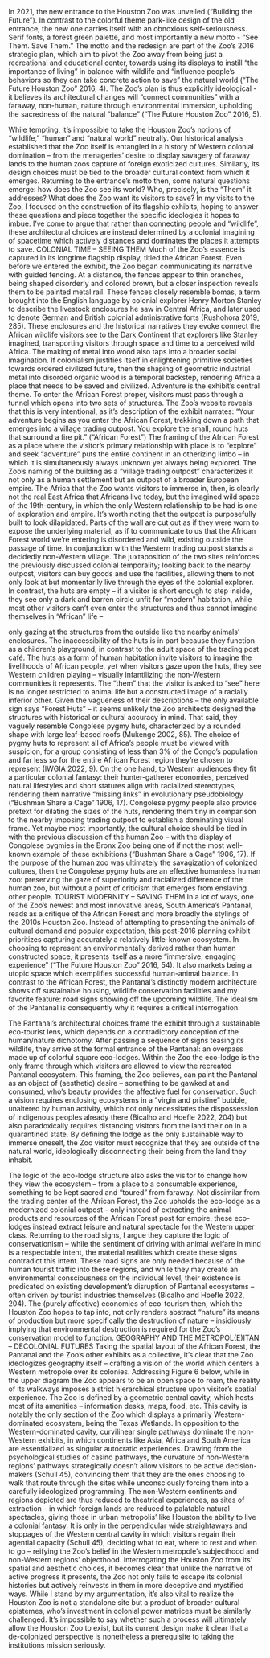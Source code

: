 In 2021, the new entrance to the Houston Zoo was unveiled (“Building the Future”). In contrast to the colorful theme park-like design of the old entrance, the new one carries itself with an obnoxious self-seriousness. Serif fonts, a forest green palette, and most importantly a new motto - “See Them. Save Them.”
The motto and the redesign are part of the Zoo’s 2016 strategic plan, which aim to pivot the Zoo away from being just a recreational and educational center, towards using its displays to instill “the importance of living” in balance with wildlife and “influence people’s behaviors so they can take concrete action to save” the natural world (“The Future Houston Zoo” 2016, 4). The Zoo’s plan is thus explicitly ideological - it believes its architectural changes will “connect communities” with a faraway, non-human, nature through environmental immersion, upholding the sacredness of the natural “balance” (“The Future Houston Zoo” 2016, 5). 
  
While tempting, it’s impossible to take the Houston Zoo’s notions of “wildlife,” “human” and “natural world” neutrally. Our historical analysis established that the Zoo itself is entangled in a history of Western colonial domination – from the menageries’ desire to display savagery of faraway lands to the human zoos capture of foreign exoticized cultures. Similarly, its design choices must be tied to the broader cultural context from which it emerges. Returning to the entrance’s motto then, some natural questions emerge: how does the Zoo see its world? Who, precisely, is the “Them” it addresses? What does the Zoo want its visitors to save? In my visits to the Zoo, I focused on the construction of its flagship exhibits, hoping to answer these questions and piece together the specific ideologies it hopes to imbue. I’ve come to argue that rather than connecting people and “wildlife”, these architectural choices are instead determined by a colonial imagining of spacetime which actively distances and dominates the places it attempts to save.
COLONIAL TIME – SEEING THEM
Much of the Zoo’s essence is captured in its longtime flagship display, titled the African Forest. Even before we entered the exhibit, the Zoo began communicating its narrative with guided fencing. At a distance, the fences appear to thin branches, being shaped disorderly and colored brown, but a closer inspection reveals them to be painted metal rail.  These fences closely resemble bomas, a term brought into the English language by colonial explorer Henry Morton Stanley to describe the livestock enclosures he saw in Central Africa, and later used to denote German and British colonial administrative forts (Rushohora 2019, 285). These enclosures and the historical narratives they evoke connect the African wildlife visitors see to the Dark Continent that explorers like Stanley imagined, transporting visitors through space and time to a perceived wild Africa. The making of metal into wood also taps into a broader social imagination. If colonialism justifies itself in enlightening primitive societies towards ordered civilized future, then the shaping of geometric industrial metal into disorded organic wood is a temporal backstep, rendering Africa a place that needs to be saved and civilized. 
Adventure is the exhibit’s central theme. To enter the African Forest proper, visitors must pass through a tunnel which opens into two sets of structures. The Zoo’s website reveals that this is very intentional, as it’s description of the exhibit narrates:
“Your adventure begins as you enter the African Forest, trekking down a path that emerges into a village trading outpost. You explore the small, round huts that surround a fire pit.” (“African Forest”)
The framing of the African Forest as a place where the visitor’s primary relationship with place is to “explore” and seek “adventure” puts the entire continent in an otherizing limbo – in which it is simultaneously always unknown yet always being explored. The Zoo’s naming of the building as a “village trading outpost” characterizes it not only as a human settlement but an outpost of a broader European empire. The Africa that the Zoo wants visitors to immerse in, then, is clearly not the real East Africa that Africans live today, but the imagined wild space of the 19th-century, in which the only Western relationship to be had is one of exploration and empire. It’s worth noting that the outpost is purposefully built to look dilapidated. Parts of the wall are cut out as if they were worn to expose the underlying material, as if to communicate to us that the African Forest world we’re entering is disordered and wild, existing outside the passage of time.
In conjunction with the Western trading outpost stands a decidedly non-Western village. The juxtaposition of the two sites reinforces the previously discussed colonial temporality; looking back to the nearby outpost, visitors can buy goods and use the facilities, allowing them to not only look at but momentarily live through the eyes of the colonial explorer. In contrast, the huts are empty – if a visitor is short enough to step inside, they see only a dark and barren circle unfit for “modern” habitation, while most other visitors can’t even enter the structures and thus cannot imagine themselves in “African” life –
  
only gazing at the structures from the outside like the nearby animals’ enclosures.  The inaccessibility of the huts is in part because they function as a children’s playground, in contrast to the adult space of the trading post café. The huts as a form of human habitation invite visitors to imagine the livelihoods of African people, yet when visitors gaze upon the huts, they see Western children playing – visually infantilizing the non-Western communities it represents.  The “them” that the visitor is asked to “see” here is no longer restricted to animal life but a constructed image of a racially inferior other.
Given the vagueness of their descriptions – the only available sign says “Forest Huts” – it seems unlikely the Zoo architects designed the structures with historical or cultural accuracy in mind. That said, they vaguely resemble Congolese pygmy huts, characterized by a rounded shape with large leaf-based roofs (Mukenge 2002, 85). The choice of pygmy huts to represent all of Africa’s people must be viewed with suspicion, for a group consisting of less than 3% of the Congo’s population and far less so for the entire African Forest region they’re chosen to represent (IWGIA 2022, 9). On the one hand, to Western audiences they fit a particular colonial fantasy: their hunter-gatherer economies, perceived natural lifestyles and short statures align with racialized stereotypes, rendering them narrative “missing links” in evolutionary pseudobiology (“Bushman Share a Cage” 1906, 17). Congolese pygmy people also provide pretext for dilating the sizes of the huts, rendering them tiny in comparison to the nearby imposing trading outpost to establish a dominating visual frame. Yet maybe most importantly, the cultural choice should be tied in with the previous discussion of the human Zoo – with the display of Congolese pygmies in the Bronx Zoo being one of if not the most well-known example of these exhibitions (“Bushman Share a Cage” 1906, 17). If the purpose of the human zoo was ultimately the savagization of colonized cultures, then the Congolese pygmy huts are an effective humanless human zoo: preserving the gaze of superiority and racialized difference of the human zoo, but without a point of criticism that emerges from enslaving other people. 
TOURIST MODERNITY – SAVING THEM
In a lot of ways, one of the Zoo’s newest and most innovative areas, South America’s Pantanal, reads as a critique of the African Forest and more broadly the stylings of the 2010s Houston Zoo. Instead of attempting to presenting the animals of cultural demand and popular expectation, this post-2016 planning exhibit prioritizes capturing accurately a relatively little-known ecosystem. In choosing to represent an environmentally derived rather than human constructed space, it presents itself as a more “immersive, engaging experience” (“The Future Houston Zoo” 2016, 54). It also markets being a utopic space which exemplifies successful human-animal balance. In contrast to the African Forest, the Pantanal’s distinctly modern architecture shows off sustainable housing, wildlife conservation facilities and my favorite feature: road signs showing off the upcoming wildlife. The idealism of the Pantanal is consequently why it requires a critical interrogation. 
   
The Pantanal’s architectural choices frame the exhibit through a sustainable eco-tourist lens, which depends on a contradictory conception of the human/nature dichotomy. After passing a sequence of signs teasing its wildlife, they arrive at the formal entrance of the Pantanal: an overpass made up of colorful square eco-lodges. Within the Zoo the eco-lodge is the only frame through which visitors are allowed to view the recreated Pantanal ecosystem. This framing, the Zoo believes, can paint the Pantanal as an object of (aesthetic) desire – something to be gawked at and consumed, who’s beauty provides the affective fuel for conservation. Such a vision requires enclosing ecosystems in a “virgin and pristine” bubble, unaltered by human activity, which not only necessitates the dispossession of indigenous peoples already there (Bicalho and Hoefle 2022, 204) but also paradoxically requires distancing visitors from the land their on in a quarantined state. By defining the lodge as the only sustainable way to immerse oneself, the Zoo visitor must recognize that they are outside of the natural world, ideologically disconnecting their being from the land they inhabit. 
  
The logic of the eco-lodge structure also asks the visitor to change how they view the ecosystem – from a place to a consumable experience, something to be kept sacred and “toured” from faraway. Not dissimilar from the trading center of the African Forest, the Zoo upholds the eco-lodge as a modernized colonial outpost – only instead of extracting the animal products and resources of the African Forest post for empire, these eco-lodges instead extract leisure and natural spectacle for the Western upper class. Returning to the road signs, I argue they capture the logic of conservationism – while the sentiment of driving with animal welfare in mind is a respectable intent, the material realities which create these signs contradict this intent. These road signs are only needed because of the human tourist traffic into these regions, and while they may create an environmental consciousness on the individual level, their existence is predicated on existing development’s disruption of Pantanal ecosystems – often driven by tourist industries themselves (Bicalho and Hoefle 2022, 204). The (purely affective) economies of eco-tourism then, which the Houston Zoo hopes to tap into, not only renders abstract “nature” its means of production but more specifically the destruction of nature – insidiously implying that environmental destruction is required for the Zoo’s conservation model to function. 
GEOGRAPHY AND THE METROPOL(E)ITAN – DECOLONIAL FUTURES
Taking the spatial layout of the African Forest, the Pantanal and the Zoo’s other exhibits as a collective, it’s clear that the Zoo ideologizes geography itself – crafting a vision of the world which centers a Western metropole over its colonies. Addressing Figure 6 below, while in the upper diagram the Zoo appears to be an open space to roam, the reality of its walkways imposes a strict hierarchical structure upon visitor’s spatial experience. The Zoo is defined by a geometric central cavity, which hosts most of its amenities – information desks, maps, food, etc. This cavity is notably the only section of the Zoo which displays a primarily Western-dominated ecosystem, being the Texas Wetlands. In opposition to the Western-dominated cavity, curvilinear single pathways dominate the non-Western exhibits, in which continents like Asia, Africa and South America are essentialized as singular autocratic experiences. Drawing from the psychological studies of casino pathways, the curvature of non-Western regions’ pathways strategically doesn’t allow visitors to be active decision-makers (Schull 45), convincing them that they are the ones choosing to walk that route through the sites while unconsciously forcing them into a carefully ideologized programming. The non-Western continents and regions depicted are thus reduced to theatrical experiences, as sites of extraction – in which foreign lands are reduced to palatable natural spectacles, giving those in urban metropolis’ like Houston the ability to live a colonial fantasy. It is only in the perpendicular wide straightaways and stoppages of the Western central cavity in which visitors regain their agential capacity (Schull 45), deciding what to eat, where to rest and when to go – reifying the Zoo’s belief in the Western metropole’s subjecthood and non-Western regions’ objecthood.
Interrogating the Houston Zoo from its’ spatial and aesthetic choices, it becomes clear that unlike the narrative of active progress it presents, the Zoo not only fails to escape its colonial histories but actively reinvests in them in more deceptive and mystified ways. While I stand by my argumentation, it’s also vital to realize the Houston Zoo is not a standalone site but a product of broader cultural epistemes, who’s investment in colonial power matrices must be similarly challenged. It’s impossible to say whether such a process will ultimately allow the Houston Zoo to exist, but its current design make it clear that a de-colonized perspective is nonetheless a prerequisite to taking the institutions mission seriously. 
